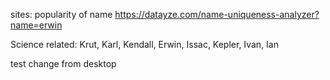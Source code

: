 sites:
popularity of name https://datayze.com/name-uniqueness-analyzer?name=erwin


Science related:
Krut, Karl, Kendall, Erwin, Issac, Kepler, Ivan, Ian

test change from desktop